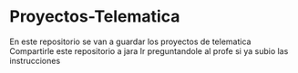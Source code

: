 # Proyectos-Telematica
En este repositorio se van a guardar los proyectos de telematica
Compartirle este repositorio a jara
Ir preguntandole al profe si ya subio las instrucciones
